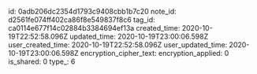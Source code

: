 id: 0adb206dc2354d1793c9408cbb1b7c20
note_id: d2561fe074ff402ca86f8e549837f8c6
tag_id: ca0114e677f14c02884b3384694ef13a
created_time: 2020-10-19T22:52:58.096Z
updated_time: 2020-10-19T23:00:06.598Z
user_created_time: 2020-10-19T22:52:58.096Z
user_updated_time: 2020-10-19T23:00:06.598Z
encryption_cipher_text: 
encryption_applied: 0
is_shared: 0
type_: 6